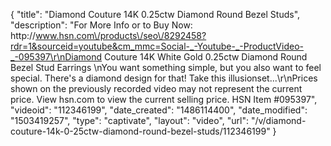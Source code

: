 {
    "title": "Diamond Couture 14K 0.25ctw Diamond Round Bezel Studs",
    "description": "For More Info or to Buy Now: http:\/\/www.hsn.com\/products\/seo\/8292458?rdr=1&sourceid=youtube&cm_mmc=Social-_-Youtube-_-ProductVideo-_-095397\r\nDiamond Couture 14K White Gold 0.25ctw Diamond Round Bezel Stud Earrings \nYou want something simple, but you also want to feel special. There's a diamond design for that! Take this illusionset...\r\nPrices shown on the previously recorded video may not represent the current price.  View hsn.com to view the current selling price. HSN Item #095397",
    "videoid": "112346199",
    "date_created": "1486114400",
    "date_modified": "1503419257",
    "type": "captivate",
    "layout": "video",
    "url": "\/v\/diamond-couture-14k-0-25ctw-diamond-round-bezel-studs\/112346199"
}